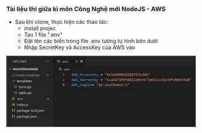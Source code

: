 ### Tài liệu thi giữa kì môn Công Nghệ mới NodeJS - AWS
- Sau khi clone, thực hiện các thao tác:
    + install projec
    + Tạo 1 file ".env"
    + Đặt tên các biến trong file .env tương tự hình bên dưới
    + Nhập SecretKey và AccessKey của AWS vào
<img src="./img/env.png" />
